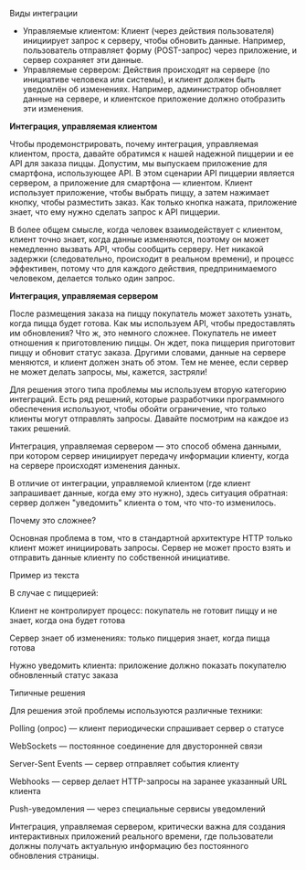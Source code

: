 Виды интеграции

* Управляемые клиентом: Клиент (через действия пользователя) инициирует запрос к серверу, чтобы обновить данные. Например, пользователь отправляет форму (POST-запрос) через приложение, и сервер сохраняет эти данные.
* Управляемые сервером: Действия происходят на сервере (по инициативе человека или системы), и клиент должен быть уведомлён об изменениях. Например, администратор обновляет данные на сервере, и клиентское приложение должно отобразить эти изменения.

**Интеграция, управляемая клиентом**

Чтобы продемонстрировать, почему интеграция, управляемая клиентом, проста, давайте обратимся к нашей надежной пиццерии и ее API для заказа пиццы. Допустим, мы выпускаем приложение для смартфона, использующее API. В этом сценарии API пиццерии является сервером, а приложение для смартфона — клиентом. Клиент использует приложение, чтобы выбрать пиццу, а затем нажимает кнопку, чтобы разместить заказ. Как только кнопка нажата, приложение знает, что ему нужно сделать запрос к API пиццерии.

В более общем смысле, когда человек взаимодействует с клиентом, клиент точно знает, когда данные изменяются, поэтому он может немедленно вызвать API, чтобы сообщить серверу. Нет никакой задержки (следовательно, происходит в реальном времени), и процесс эффективен, потому что для каждого действия, предпринимаемого человеком, делается только один запрос.

**Интеграция, управляемая сервером**

После размещения заказа на пиццу покупатель может захотеть узнать, когда пицца будет готова. Как мы используем API, чтобы предоставлять им обновления? Что ж, это немного сложнее. Покупатель не имеет отношения к приготовлению пиццы. Он ждет, пока пиццерия приготовит пиццу и обновит статус заказа. Другими словами, данные на сервере меняются, и клиент должен знать об этом. Тем не менее, если сервер не может делать запросы, мы, кажется, застряли!

Для решения этого типа проблемы мы используем вторую категорию интеграций. Есть ряд решений, которые разработчики программного обеспечения используют, чтобы обойти ограничение, что только клиенты могут отправлять запросы. Давайте посмотрим на каждое из таких решений.





Интеграция, управляемая сервером — это способ обмена данными, при котором сервер инициирует передачу информации клиенту, когда на сервере происходят изменения данных.

В отличие от интеграции, управляемой клиентом (где клиент запрашивает данные, когда ему это нужно), здесь ситуация обратная: сервер должен "уведомить" клиента о том, что что-то изменилось.

Почему это сложнее?

Основная проблема в том, что в стандартной архитектуре HTTP только клиент может инициировать запросы. Сервер не может просто взять и отправить данные клиенту по собственной инициативе.

Пример из текста

В случае с пиццерией:



Клиент не контролирует процесс: покупатель не готовит пиццу и не знает, когда она будет готова

Сервер знает об изменениях: только пиццерия знает, когда пицца готова

Нужно уведомить клиента: приложение должно показать покупателю обновленный статус заказа



Типичные решения

Для решения этой проблемы используются различные техники:



Polling (опрос) — клиент периодически спрашивает сервер о статусе

WebSockets — постоянное соединение для двусторонней связи

Server-Sent Events — сервер отправляет события клиенту

Webhooks — сервер делает HTTP-запросы на заранее указанный URL клиента

Push-уведомления — через специальные сервисы уведомлений



Интеграция, управляемая сервером, критически важна для создания интерактивных приложений реального времени, где пользователи должны получать актуальную информацию без постоянного обновления страницы.

